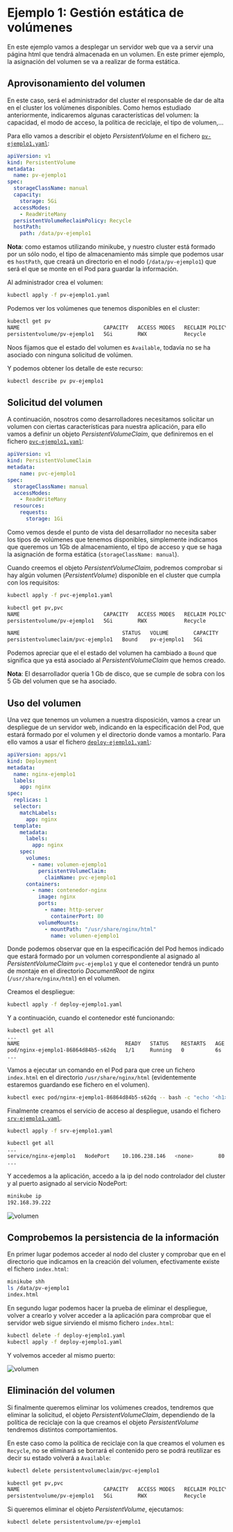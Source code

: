 # Ejemplo 1: Gestión estática de volúmenes

En este ejemplo vamos a desplegar un servidor web que va a servir una página html que tendrá almacenada en un volumen. En este primer ejemplo, la asignación del volumen se va a realizar de forma estática.

## Aprovisonamiento del volumen

En este caso, será el administrador del cluster el responsable de dar de alta en el cluster los volúmenes disponibles. Como hemos estudiado anteriormente, indicaremos algunas características del volumen: la capacidad, el modo de acceso, la política de reciclaje, el tipo de volumen,...

Para ello vamos a describir el objeto *PersistentVolume* en el fichero [`pv-ejemplo1.yaml`](files/ejemplo1/pv-ejemplo1.yaml):

```yaml
apiVersion: v1
kind: PersistentVolume
metadata:
  name: pv-ejemplo1
spec:
  storageClassName: manual
  capacity:
    storage: 5Gi
  accessModes:
    - ReadWriteMany
  persistentVolumeReclaimPolicy: Recycle
  hostPath:
    path: /data/pv-ejemplo1
```

**Nota**: como estamos utilizando minikube, y nuestro cluster está formado por un sólo nodo, el tipo de almacenamiento más simple que podemos usar es `hostPath`, que creará un directorio en el nodo (`/data/pv-ejemplo1`) que será el que se monte en el Pod para guardar la información.

Al administrador crea el volumen:

```bash
kubectl apply -f pv-ejemplo1.yaml
```

Podemos ver los volúmenes que tenemos disponibles en el cluster:

```bash
kubectl get pv
NAME                           CAPACITY   ACCESS MODES   RECLAIM POLICY   STATUS      CLAIM   STORAGECLASS   REASON   AGE
persistentvolume/pv-ejemplo1   5Gi        RWX            Recycle          Available           manual                  73s
```
Noos fijamos que el estado del volumen es `Available`, todavía no se ha asociado con ninguna solicitud de volúmen.

Y podemos obtener los detalle de este recurso:

```bash
kubectl describe pv pv-ejemplo1
```

## Solicitud del volumen

A continuación, nosotros como desarrolladores necesitamos solicitar un volumen con ciertas características para nuestra aplicación, para ello vamos a definir un objeto *PersistentVolumeClaim*, que definiremos en el fichero [`pvc-ejemplo1.yaml`](files/ejemplo1/pvc-ejemplo1.yaml):

```yaml
apiVersion: v1
kind: PersistentVolumeClaim
metadata:
    name: pvc-ejemplo1
spec:
  storageClassName: manual
  accessModes:
    - ReadWriteMany
  resources:
    requests:
      storage: 1Gi
```

Como vemos desde el punto de vista del desarrollador no necesita saber los tipos de volúmenes que tenemos disponibles, simplemente indicamos que queremos un 1Gb de almacenamiento, el tipo de acceso y que se haga la asignación de forma estática (`storageClassName: manual`).

Cuando creemos el objeto *PersistentVolumeClaim*, podremos comprobar si hay algún volumen (*PersistentVolume*) disponible en el cluster que cumpla con los requisitos:

```bash
kubectl apply -f pvc-ejemplo1.yaml

kubectl get pv,pvc
NAME                           CAPACITY   ACCESS MODES   RECLAIM POLICY   STATUS   CLAIM                  STORAGECLASS   REASON   AGE
persistentvolume/pv-ejemplo1   5Gi        RWX            Recycle          Bound    default/pvc-ejemplo1   manual                  2m1s

NAME                                 STATUS   VOLUME        CAPACITY   ACCESS MODES   STORAGECLASS   AGE
persistentvolumeclaim/pvc-ejemplo1   Bound    pv-ejemplo1   5Gi        RWX            manual         3s
```

Podemos apreciar que el el estado del volumen ha cambiado a `Bound` que significa que ya está asociado al *PersistentVolumeClaim* que hemos creado.

**Nota**: El desarrollador quería 1 Gb de disco, que se cumple de sobra con los 5 Gb del volumen que se ha asociado.

## Uso del volumen

Una vez que tenemos un volumen a nuestra disposición, vamos a crear un despliegue de un servidor web, indicando en la especificación del Pod, que estará formado por el volumen y el directorio donde vamos a montarlo.
Para ello vamos a usar el fichero [`deploy-ejemplo1.yaml`](files/ejemplo1/deploy-ejemplo1.yaml):

```yaml
apiVersion: apps/v1
kind: Deployment
metadata:
  name: nginx-ejemplo1
  labels:
    app: nginx
spec:
  replicas: 1
  selector:
    matchLabels:
      app: nginx
  template:
    metadata:
      labels:
        app: nginx
    spec:
      volumes:
        - name: volumen-ejemplo1
          persistentVolumeClaim:
            claimName: pvc-ejemplo1
      containers:
        - name: contenedor-nginx
          image: nginx
          ports:
            - name: http-server
              containerPort: 80
          volumeMounts:
            - mountPath: "/usr/share/nginx/html"
              name: volumen-ejemplo1
```

Donde podemos observar que en la especificación del Pod hemos indicado que estará formado por un volumen correspondiente al asignado al *PersistentVolumeClaim* `pvc-ejemplo1` y que el contenedor tendrá un punto de montaje en el directorio *DocumentRoot* de nginx (`/usr/share/nginx/html`) en el volumen.

Creamos el despliegue:

```bash
kubectl apply -f deploy-ejemplo1.yaml
```

Y a continuación, cuando el contenedor esté funcionando:

```bash
kubectl get all
...
NAME                                  READY   STATUS    RESTARTS   AGE
pod/nginx-ejemplo1-86864d84b5-s62dq   1/1     Running   0          6s
...
```

Vamos a ejecutar un comando en el Pod para que cree un fichero `index.html` en el directorio `/usr/share/nginx/html` (evidentemente estaremos guardando ese fichero en el volumen).

```bash
kubectl exec pod/nginx-ejemplo1-86864d84b5-s62dq -- bash -c "echo '<h1>Almacenamiento en K8S</h1>' > /usr/share/nginx/html/index.html"
```

Finalmente creamos el servicio de acceso al despliegue, usando el fichero [`srv-ejemplo1.yaml`](files/ejemplo1/srv-ejemplo1.yaml).

```bash
kubectl apply -f srv-ejemplo1.yaml

kubectl get all
...
service/nginx-ejemplo1   NodePort    10.106.238.146   <none>        80:32581/TCP   13s
...
```

Y accedemos a la aplicación, accedo a la ip del nodo controlador del cluster y al puerto asignado al servicio NodePort:

```bash
minikube ip
192.168.39.222
```

![volumen](img/volumen.png)

## Comprobemos la persistencia de la información

En primer lugar podemos acceder al nodo del cluster y comprobar que en el directorio que indicamos en la creación del volumen, efectivamente existe el fichero `index.html`:

```bash
minikube shh
ls /data/pv-ejemplo1
index.html
```

En segundo lugar podemos hacer la prueba de eliminar el despliegue, volver a crearlo y volver acceder a la aplicación para comprobar que el servidor web sigue sirviendo el mismo fichero `index.html`:

```bash
kubectl delete -f deploy-ejemplo1.yaml
kubectl apply -f deploy-ejemplo1.yaml
```

Y volvemos acceder al mismo puerto:

![volumen](img/volumen.png)

## Eliminación del volumen

Si finalmente queremos eliminar los volúmenes creados, tendremos que eliminar la solicitud, el objeto *PersistentVolumeClaim*, dependiendo de la política de reciclaje con la que creamos el objeto *PersistentVolume* tendremos distintos comportamientos.

En este caso como la política de reciclaje con la que creamos el volumen es `Recycle`, no se eliminará se borrará el contenido pero se podrá reutilizar es decir su estado volverá a `Available`:

```bash
kubectl delete persistentvolumeclaim/pvc-ejemplo1

kubectl get pv,pvc
NAME                           CAPACITY   ACCESS MODES   RECLAIM POLICY   STATUS      CLAIM   STORAGECLASS   REASON   AGE
persistentvolume/pv-ejemplo1   5Gi        RWX            Recycle          Available           manual                  8m8s
```

Si queremos eliminar el objeto *PersistentVolume*, ejecutamos:

```bash
kubectl delete persistentvolume/pv-ejemplo1
```